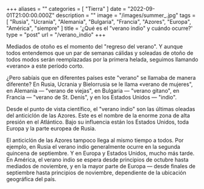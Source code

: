 +++
aliases = ""
categories = [ "Tierra" ]
date = "2022-09-01T21:00:00.000Z"
description = ""
image = "/images/summer_.jpg"
tags = [
  "Rusia",
  "Ucrania",
  "Alemania",
  "Bulgaria",
  "Francia",
  "Azores",
  "Europa",
  "América",
  "siempre"
]
title = '¿Qué es el "verano indio" y cuándo ocurre?'
type = "post"
url = "/verano_indio"
+++


Mediados de otoño es el momento del "regreso del verano". Y aunque todos entendemos que un par de semanas cálidas y soleadas de otoño de todos modos serán reemplazadas por la primera helada, seguimos llamando «verano» a este período corto.  
  
¿Pero sabíais que en diferentes países este "verano" se llamaba de manera diferente? En Rusia, Ucrania y Bielorrusia se le llama «verano de mujeres", en Alemania — "verano de viejas", en Bulgaria — "verano gitano", en Francia — "verano de St. Denis", y en los Estados Unidos — "indio".  
  
Desde el punto de vista científico, el "verano indio" son las últimas oleadas del anticiclón de las Azores. Este es el nombre de la enorme zona de alta presión en el Atlántico. Bajo su influencia están los Estados Unidos, toda Europa y la parte europea de Rusia.  
  
El anticiclón de las Azores tampoco llega al mismo tiempo a todos. Por ejemplo, en Rusia el verano indio generalmente ocurre en la segunda quincena de septiembre. Y en Europa y Estados Unidos, mucho más tarde. En América, el verano indio se espera desde principios de octubre hasta mediados de noviembre, y en la mayor parte de Europa — desde finales de septiembre hasta principios de noviembre, dependiente de la ubicación geográfica del país.
